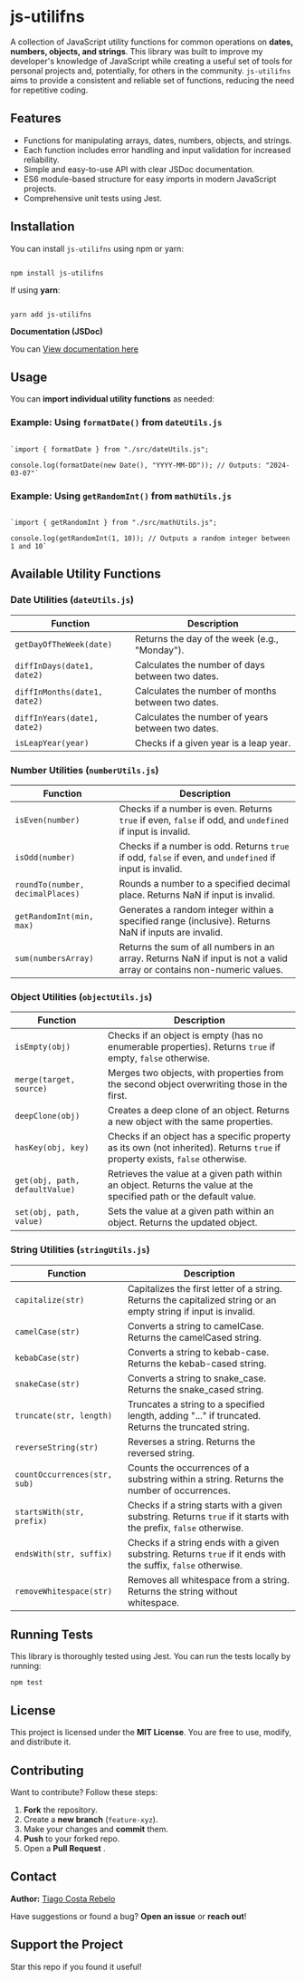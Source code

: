 **js-utilifns**
================================

A collection of JavaScript utility functions for common operations on **dates, numbers, objects, and strings**. This library was built to improve my developer's knowledge of JavaScript while creating a useful set of tools for personal projects and, potentially, for others in the community.  `js-utilifns` aims to provide a consistent and reliable set of functions, reducing the need for repetitive coding.



**Features**
---------------

*   Functions for manipulating arrays, dates, numbers, objects, and strings.
*   Each function includes error handling and input validation for increased reliability.
*   Simple and easy-to-use API with clear JSDoc documentation.
*   ES6 module-based structure for easy imports in modern JavaScript projects.
*   Comprehensive unit tests using Jest.



**Installation**
-------------------

You can install `js-utilifns` using npm or yarn:

```

npm install js-utilifns

```

If using **yarn**:

```

yarn add js-utilifns

```



**Documentation (JSDoc)**

You can [View documentation here](https://tiagocostarebelo.github.io/js-utilifns/)


**Usage**
------------

You can **import individual utility functions** as needed:

### **Example: Using `formatDate()` from `dateUtils.js`**

```

`import { formatDate } from "./src/dateUtils.js";

console.log(formatDate(new Date(), "YYYY-MM-DD")); // Outputs: "2024-03-07"`

```

### **Example: Using `getRandomInt()` from `mathUtils.js`**


```

`import { getRandomInt } from "./src/mathUtils.js";

console.log(getRandomInt(1, 10)); // Outputs a random integer between 1 and 10`

```



## Available Utility Functions

### **Date Utilities (`dateUtils.js`)**

| Function                    | Description                                             |
|-----------------------------|---------------------------------------------------------|
| `getDayOfTheWeek(date)`     | Returns the day of the week (e.g., "Monday").           |
| `diffInDays(date1, date2)`  | Calculates the number of days between two dates.        |
| `diffInMonths(date1, date2)`| Calculates the number of months between two dates.      |
| `diffInYears(date1, date2)` | Calculates the number of years between two dates.       |
| `isLeapYear(year)`          | Checks if a given year is a leap year.                  |


### **Number Utilities (`numberUtils.js`)**

| Function                         | Description                                                                                                           |
|----------------------------------|-----------------------------------------------------------------------------------------------------------------------|
| `isEven(number)`                 | Checks if a number is even. Returns `true` if even, `false` if odd, and `undefined` if input is invalid.              |
| `isOdd(number)`                  | Checks if a number is odd. Returns `true` if odd, `false` if even, and `undefined` if input is invalid.               |
| `roundTo(number, decimalPlaces)` | Rounds a number to a specified decimal place. Returns NaN if input is invalid.                                        |
| `getRandomInt(min, max)`         | Generates a random integer within a specified range (inclusive). Returns NaN if inputs are invalid.                   |
| `sum(numbersArray)`              | Returns the sum of all numbers in an array. Returns NaN if input is not a valid array or contains non-numeric values. |


### **Object Utilities (`objectUtils.js`)**

| Function                       | Description                                                                                                                     |
|--------------------------------|---------------------------------------------------------------------------------------------------------------------------------|
| `isEmpty(obj)`                 | Checks if an object is empty (has no enumerable properties). Returns `true` if empty, `false` otherwise.                        |
| `merge(target, source)`        | Merges two objects, with properties from the second object overwriting those in the first.                                      |
| `deepClone(obj)`               | Creates a deep clone of an object. Returns a new object with the same properties.                                               |
| `hasKey(obj, key)`             | Checks if an object has a specific property as its own (not inherited). Returns `true` if property exists, `false` otherwise.   |
| `get(obj, path, defaultValue)` | Retrieves the value at a given path within an object. Returns the value at the specified path or the default value.             |
| `set(obj, path, value)`        | Sets the value at a given path within an object. Returns the updated object.                                                    | 


### **String Utilities (`stringUtils.js`)**

| Function                     | Description                                                                                                       |
|------------------------------|-------------------------------------------------------------------------------------------------------------------|
| `capitalize(str)`            | Capitalizes the first letter of a string. Returns the capitalized string or an empty string if input is invalid.  |
| `camelCase(str)`             | Converts a string to camelCase. Returns the camelCased string.                                                    |
| `kebabCase(str)`             | Converts a string to kebab-case. Returns the kebab-cased string.                                                  |
| `snakeCase(str)`             | Converts a string to snake_case. Returns the snake_cased string.                                                  |
| `truncate(str, length)`      | Truncates a string to a specified length, adding "..." if truncated. Returns the truncated string.                |
| `reverseString(str)`         | Reverses a string. Returns the reversed string.                                                                   |
| `countOccurrences(str, sub)` | Counts the occurrences of a substring within a string. Returns the number of occurrences.                         |
| `startsWith(str, prefix)`    | Checks if a string starts with a given substring. Returns `true` if it starts with the prefix, `false` otherwise. |
| `endsWith(str, suffix)`      | Checks if a string ends with a given substring. Returns `true` if it ends with the suffix, `false` otherwise.     |
| `removeWhitespace(str)`      | Removes all whitespace from a string. Returns the string without whitespace.                                      |



**Running Tests**
---------------------

This library is thoroughly tested using Jest. You can run the tests locally by running:

```
npm test

```



**License**
--------------

This project is licensed under the **MIT License**. You are free to use, modify, and distribute it.



**Contributing**
-------------------

Want to contribute? Follow these steps:

1.  **Fork** the repository.
2.  Create a **new branch** (`feature-xyz`).
3.  Make your changes and **commit** them.
4.  **Push** to your forked repo.
5.  Open a **Pull Request** .



**Contact**
--------------

**Author:** [Tiago Costa Rebelo](https://github.com/tiagocostarebelo)

Have suggestions or found a bug? **Open an issue** or **reach out**!



**Support the Project**
--------------------------

Star this repo if you found it useful!